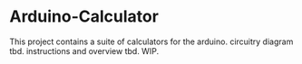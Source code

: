# Arduino-Calculator

This project contains a suite of calculators for the arduino. circuitry diagram tbd. instructions and overview tbd. WIP.
